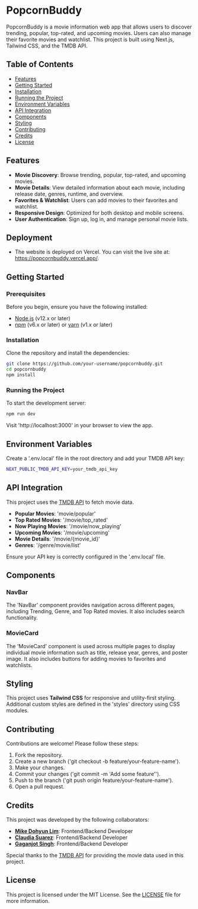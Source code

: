 
# PopcornBuddy

PopcornBuddy is a movie information web app that allows users to discover trending, popular, top-rated, and upcoming movies. Users can also manage their favorite movies and watchlist. This project is built using Next.js, Tailwind CSS, and the TMDB API.

## Table of Contents

- [Features](#features)
- [Getting Started](#getting-started)
- [Installation](#installation)
- [Running the Project](#running-the-project)
- [Environment Variables](#environment-variables)
- [API Integration](#api-integration)
- [Components](#components)
- [Styling](#styling)
- [Contributing](#contributing)
- [Credits](#credits)
- [License](#license)

## Features

- **Movie Discovery**: Browse trending, popular, top-rated, and upcoming movies.
- **Movie Details**: View detailed information about each movie, including release date, genres, runtime, and overview.
- **Favorites & Watchlist**: Users can add movies to their favorites and watchlist.
- **Responsive Design**: Optimized for both desktop and mobile screens.
- **User Authentication**: Sign up, log in, and manage personal movie lists.

## Deployment
- The website is deployed on Vercel. You can visit the live site at: https://popcornbuddy.vercel.app/.

## Getting Started

### Prerequisites

Before you begin, ensure you have the following installed:

- [Node.js](https://nodejs.org/) (v12.x or later)
- [npm](https://www.npmjs.com/) (v6.x or later) or [yarn](https://yarnpkg.com/) (v1.x or later)

### Installation

Clone the repository and install the dependencies:

```bash
git clone https://github.com/your-username/popcornbuddy.git
cd popcornbuddy
npm install
```

### Running the Project

To start the development server:

```bash
npm run dev
```

Visit 'http://localhost:3000' in your browser to view the app.

## Environment Variables

Create a '.env.local' file in the root directory and add your TMDB API key:

```bash
NEXT_PUBLIC_TMDB_API_KEY=your_tmdb_api_key
```

## API Integration

This project uses the [TMDB API](https://www.themoviedb.org/documentation/api) to fetch movie data. 

- **Popular Movies**: 'movie/popular'
- **Top Rated Movies**: '/movie/top_rated'
- **Now Playing Movies**: '/movie/now_playing'
- **Upcoming Movies**: '/movie/upcoming'
- **Movie Details**: '/movie/{movie_id}'
- **Genres**: '/genre/movie/list'

Ensure your API key is correctly configured in the '.env.local' file.

## Components

### NavBar

The 'NavBar' component provides navigation across different pages, including Trending, Genre, and Top Rated movies. It also includes search functionality.

### MovieCard

The 'MovieCard' component is used across multiple pages to display individual movie information such as title, release year, genres, and poster image. It also includes buttons for adding movies to favorites and watchlists.

## Styling

This project uses **Tailwind CSS** for responsive and utility-first styling. Additional custom styles are defined in the 'styles' directory using CSS modules.

## Contributing

Contributions are welcome! Please follow these steps:

1. Fork the repository.
2. Create a new branch ('git checkout -b feature/your-feature-name').
3. Make your changes.
4. Commit your changes ('git commit -m 'Add some feature'').
5. Push to the branch ('git push origin feature/your-feature-name').
6. Open a pull request.

## Credits

This project was developed by the following collaborators:

- **[Mike Dohyun Lim](https://github.com/mikeylim)**: Frontend/Backend Developer
- **[Claudia Suarez](https://github.com/cSuarez13)**: Frontend/Backend Developer
- **[Gaganjot Singh](https://github.com/GJSI)**: Frontend/Backend Developer

Special thanks to the [TMDB API](https://www.themoviedb.org/documentation/api) for providing the movie data used in this project.

## License

This project is licensed under the MIT License. See the [LICENSE](LICENSE) file for more information.
